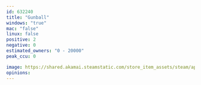 ```yaml
---
id: 632240
title: "Gunball"
windows: "true"
mac: "false"
linux: false
positive: 2
negative: 0
estimated_owners: "0 - 20000"
peak_ccu: 0

image: https://shared.akamai.steamstatic.com/store_item_assets/steam/apps/632240/header.jpg?t=1502281178
opinions:
---
```

